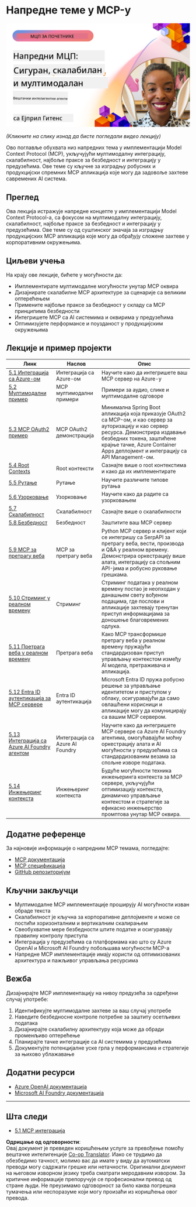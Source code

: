<!--
CO_OP_TRANSLATOR_METADATA:
{
  "original_hash": "d204bc94ea6027d06a703b21b711ca57",
  "translation_date": "2025-08-18T21:35:34+00:00",
  "source_file": "05-AdvancedTopics/README.md",
  "language_code": "sr"
}
-->
# Напредне теме у MCP-у

[![Напредни MCP: Безбедни, скалабилни и мултимодални AI агенти](../../../translated_images/06.42259eaf91fccfc6d06ef1c126c9db04bbff9e5f60a87b782a2ec2616163142f.sr.png)](https://youtu.be/4yjmGvJzYdY)

_(Кликните на слику изнад да бисте погледали видео лекцију)_

Ово поглавље обухвата низ напредних тема у имплементацији Model Context Protocol (MCP), укључујући мултимодалну интеграцију, скалабилност, најбоље праксе за безбедност и интеграцију у предузећима. Ове теме су кључне за изградњу робусних и продукцијски спремних MCP апликација које могу да задовоље захтеве савремених AI система.

## Преглед

Ова лекција истражује напредне концепте у имплементацији Model Context Protocol-а, са фокусом на мултимодалну интеграцију, скалабилност, најбоље праксе за безбедност и интеграцију у предузећима. Ове теме су од суштинског значаја за изградњу продукцијских MCP апликација које могу да обрађују сложене захтеве у корпоративним окружењима.

## Циљеви учења

На крају ове лекције, бићете у могућности да:

- Имплементирате мултимодалне могућности унутар MCP оквира
- Дизајнирате скалабилне MCP архитектуре за сценарије са великим оптерећењем
- Примените најбоље праксе за безбедност у складу са MCP принципима безбедности
- Интегришете MCP са AI системима и оквирима у предузећима
- Оптимизујете перформансе и поузданост у продукцијским окружењима

## Лекције и пример пројекти

| Линк | Наслов | Опис |
|------|-------|-------------|
| [5.1 Интеграција са Azure-ом](./mcp-integration/README.md) | Интеграција са Azure-ом | Научите како да интегришете ваш MCP сервер на Azure-у |
| [5.2 Мултимодални пример](./mcp-multi-modality/README.md) | MCP мултимодални примери | Примери за аудио, слике и мултимодалне одговоре |
| [5.3 MCP OAuth2 пример](../../../05-AdvancedTopics/mcp-oauth2-demo) | MCP OAuth2 демонстрација | Минимална Spring Boot апликација која приказује OAuth2 са MCP-ом, и као сервер за ауторизацију и као сервер ресурса. Демонстрира издавање безбедних токена, заштићене крајње тачке, Azure Container Apps деплојмент и интеграцију са API Management-ом. |
| [5.4 Root Contexts](./mcp-root-contexts/README.md) | Root контексти | Сазнајте више о root контекстима и како да их имплементирате |
| [5.5 Рутање](./mcp-routing/README.md) | Рутање | Научите различите типове рутања |
| [5.6 Узорковање](./mcp-sampling/README.md) | Узорковање | Научите како да радите са узорковањем |
| [5.7 Скалабилност](./mcp-scaling/README.md) | Скалабилност | Сазнајте више о скалабилности |
| [5.8 Безбедност](./mcp-security/README.md) | Безбедност | Заштитите ваш MCP сервер |
| [5.9 MCP за претрагу веба](./web-search-mcp/README.md) | MCP за претрагу веба | Python MCP сервер и клијент који се интегришу са SerpAPI за претрагу веба, вести, производа и Q&A у реалном времену. Демонстрира оркестрацију више алата, интеграцију са спољним API-јима и робусно руковање грешкама. |
| [5.10 Стриминг у реалном времену](./mcp-realtimestreaming/README.md) | Стриминг | Стриминг података у реалном времену постао је неопходан у данашњем свету вођеном подацима, где послови и апликације захтевају тренутан приступ информацијама за доношење благовремених одлука. |
| [5.11 Претрага веба у реалном времену](./mcp-realtimesearch/README.md) | Претрага веба | Како MCP трансформише претрагу веба у реалном времену пружајући стандардизован приступ управљању контекстом између AI модела, претраживача и апликација. |
| [5.12 Entra ID аутентикација за MCP сервере](./mcp-security-entra/README.md) | Entra ID аутентикација | Microsoft Entra ID пружа робусно решење за управљање идентитетом и приступом у облаку, осигуравајући да само овлашћени корисници и апликације могу да комуницирају са вашим MCP сервером. |
| [5.13 Интеграција са Azure AI Foundry агентом](./mcp-foundry-agent-integration/README.md) | Интеграција са Azure AI Foundry | Научите како да интегришете MCP сервере са Azure AI Foundry агентима, омогућавајући моћну оркестрацију алата и AI могућности у предузећима са стандардизованим везама за спољне изворе података. |
| [5.14 Инжењеринг контекста](./mcp-contextengineering/README.md) | Инжењеринг контекста | Будуће могућности техника инжењеринга контекста за MCP сервере, укључујући оптимизацију контекста, динамичко управљање контекстом и стратегије за ефикасно инжењерство промптова унутар MCP оквира. |

## Додатне референце

За најновије информације о напредним MCP темама, погледајте:
- [MCP документација](https://modelcontextprotocol.io/)
- [MCP спецификација](https://spec.modelcontextprotocol.io/)
- [GitHub репозиторијум](https://github.com/modelcontextprotocol)

## Кључни закључци

- Мултимодалне MCP имплементације проширују AI могућности изван обраде текста
- Скалабилност је кључна за корпоративне деплојменте и може се постићи хоризонталним и вертикалним скалирањем
- Свеобухватне мере безбедности штите податке и осигуравају правилну контролу приступа
- Интеграција у предузећима са платформама као што су Azure OpenAI и Microsoft AI Foundry побољшава могућности MCP-а
- Напредне MCP имплементације имају користи од оптимизованих архитектура и пажљивог управљања ресурсима

## Вежба

Дизајнирајте MCP имплементацију на нивоу предузећа за одређени случај употребе:

1. Идентификујте мултимодалне захтеве за ваш случај употребе
2. Наведите безбедносне контроле потребне за заштиту осетљивих података
3. Дизајнирајте скалабилну архитектуру која може да обради променљиво оптерећење
4. Планирајте тачке интеграције са AI системима у предузећима
5. Документујте потенцијалне уске грла у перформансама и стратегије за њихово ублажавање

## Додатни ресурси

- [Azure OpenAI документација](https://learn.microsoft.com/en-us/azure/ai-services/openai/)
- [Microsoft AI Foundry документација](https://learn.microsoft.com/en-us/ai-services/)

---

## Шта следи

- [5.1 MCP интеграција](./mcp-integration/README.md)

**Одрицање од одговорности**:  
Овај документ је преведен коришћењем услуге за превођење помоћу вештачке интелигенције [Co-op Translator](https://github.com/Azure/co-op-translator). Иако се трудимо да обезбедимо тачност, молимо вас да имате у виду да аутоматски преводи могу садржати грешке или нетачности. Оригинални документ на његовом изворном језику треба сматрати меродавним извором. За критичне информације препоручује се професионални превод од стране људи. Не преузимамо одговорност за било каква погрешна тумачења или неспоразуме који могу произаћи из коришћења овог превода.